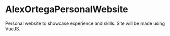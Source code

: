 # AlexOrtegaPersonalWebsite
Personal website to showcase experience and skills. Site will be made using VueJS.

